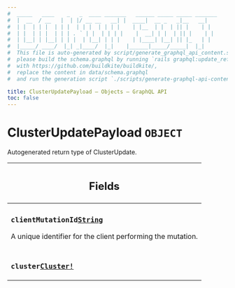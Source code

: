```yaml
---
#  _____   ____    _   _  ____ _______   ______ _____ _____ _______
#  |  __  / __   |  | |/ __ __   __| |  ____|  __ _   _|__   __|
#  | |  | | |  | | |  | | |  | | | |    | |__  | |  | || |    | |
#  | |  | | |  | | | . ` | |  | | | |    |  __| | |  | || |    | |
#  | |__| | |__| | | |  | |__| | | |    | |____| |__| || |_   | |
#  |_____/ ____/  |_| _|____/  |_|    |______|_____/_____|  |_|
#  This file is auto-generated by script/generate_graphql_api_content.sh,
#  please build the schema.graphql by running `rails graphql:update_reference_schema`
#  with https://github.com/buildkite/buildkite/,
#  replace the content in data/schema.graphql
#  and run the generation script `./scripts/generate-graphql-api-content.sh`.

title: ClusterUpdatePayload – Objects – GraphQL API
toc: false
---
```


<!-- vale off -->
<h1 class="has-pills" data-algolia-exclude>
  ClusterUpdatePayload
  <span class="pill pill--object pill--normal-case pill--large"><code>OBJECT</code></span>
</h1>
<!-- vale on -->

Autogenerated return type of ClusterUpdate.

<table class="responsive-table responsive-table--single-column-rows">
  <thead>
    <th>
      <h2 data-algolia-exclude>Fields</h2>
    </th>
  </thead>
  <tbody>
    <tr><td><h3 class="is-small has-pills"><code>clientMutationId</code><a href="/docs/apis/graphql/schemas/scalar/string" class="pill pill--scalar pill--normal-case pill--medium" title="Go to SCALAR String"><code>String</code></a></h3><p>A unique identifier for the client performing the mutation.</p></td></tr><tr><td><h3 class="is-small has-pills"><code>cluster</code><a href="/docs/apis/graphql/schemas/object/cluster" class="pill pill--object pill--normal-case pill--medium" title="Go to OBJECT Cluster"><code>Cluster!</code></a></h3></td></tr>
  </tbody>
</table>
